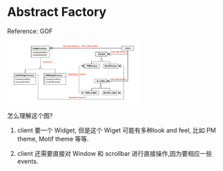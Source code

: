 # Abstract Factory 

Reference: GOF

<img src="./images/1.png" width="60%">

怎么理解这个图?

1. client 要一个 Widget, 但是这个 Wiget 可能有多种look and feel, 比如 PM theme, Motif theme 等等.

2. client 还需要直接对 Window 和 scrollbar 进行直接操作,因为要相应一些events.

   ​

